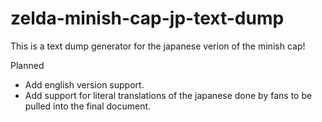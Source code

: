 # zelda-minish-cap-jp-text-dump

This is a text dump generator for the japanese verion of the minish cap!

Planned
  - Add english version support.
  - Add support for literal translations of the japanese done by fans to be pulled into the final document.
